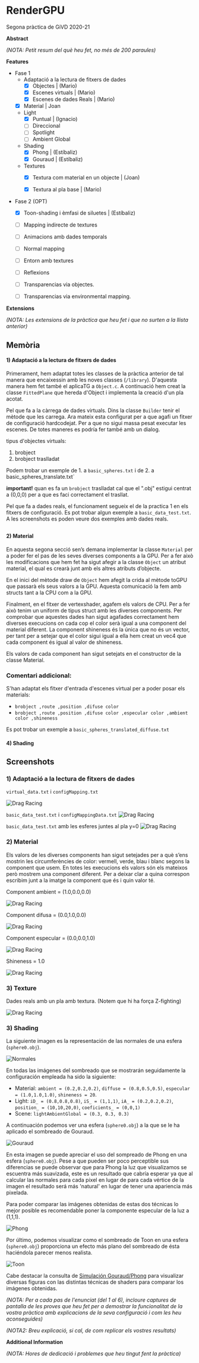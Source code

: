 # RenderGPU
Segona pràctica de GiVD 2020-21



**Abstract**

*(NOTA: Petit resum del què heu fet, no més de 200 paraules)*

**Features**



- Fase 1
    - Adaptació a la lectura de fitxers de dades
        - [x] Objectes  |  (Mario)
        - [x] Escenes virtuals  |  (Mario)
        - [x] Escenes de dades Reals | (Mario)
    -  [x] Material | Joan
    - Light
        - [x] Puntual | (Ignacio)
        - [ ] Direccional
        - [ ] Spotlight
        - [ ] Ambient Global
    - Shading
        - [x] Phong  |  (Estíbaliz)
        - [x] Gouraud  |  (Estíbaliz)
    - Textures
        - [x] Textura com material en un objecte | (Joan)
        - [x] Textura al pla base | (Mario)


- Fase 2 (OPT)
    - [x] Toon-shading i èmfasi de siluetes  |  (Estíbaliz)
    - [ ] Mapping indirecte de textures
    - [ ] Animacions amb dades temporals
    - [ ] Normal mapping
    - [ ] Entorn amb textures
    - [ ] Reflexions
    - [ ] Transparencias via objectes.
    - [ ] Transparencias via environmental mapping.


**Extensions**

*(NOTA: Les extensions de la pràctica que heu fet i que no surten a la llista anterior)*


## Memòria
#### 1) Adaptació a la lectura de fitxers de dades
Primerament, hem adaptat totes les classes de la pràctica anterior de tal manera que encaixessin amb les noves classes (`/library`). D'aquesta manera hem fet també el aplicaTG a `Object.c`. A continuació hem creat la classe `FittedPlane` que hereda d'Object i implementa la creació d'un pla acotat.

Pel que fa a la càrrega de dades virtuals. Dins la classe `Builder` tenir el mètode que les carrega. Ara mateix esta configurat per a que agafi un fitxer de configuració hardcodejat. Per a que no sigui massa pesat executar les escenes. De totes maneres es podría fer també amb un dialog.

tipus d'objectes virtuals:
1. brobject
2. brobject traslladat

Podem trobar un exemple de 1. a `basic_spheres.txt` i de 2. a  basic_spheres_translate.txt`

**important!** quan es fa un `brobject` traslladat cal que el ".obj" estigui centrat a (0,0,0) per a que es faci correctament el trasllat.

Pel que fa a dades reals, el funcionament segueix el de la practica 1 en els fitxers de configuració. Es pot trobar algun exemple a `basic_data_test.txt`. A les screenshots es poden veure dos exemples amb dades reals.

##
#### 2) Material

En aquesta segona secció sen’s demana implementar la classe `Material` per a poder fer  el pas de les seves diverses components 
a la GPU. Per a fer això les modificacions que hem fet ha sigut afegir a la classe `Object` un atribut material, el qual es crearà junt amb els altres atributs d’objecte.

En el inici del  mètode draw de `Object` hem afegit la crida al mètode toGPU que passarà els seus valors a la GPU.
Aquesta comunicació la fem amb structs tant a la CPU com a la GPU.

Finalment, en el fitxer de vertexshader, agafem els valors de CPU. Per a fer això tenim un uniform de tipus struct amb les diverses components. 
Per comprobar que aquestes dades han sigut agafades correctament hem diverses execucions on cada cop el color serà igual a una component del material diferent.
La component shineness és la única que no és un vector, per tant per a setejar que el color sigui igual a ella hem creat un vec4 que cada component és igual al valor de shineness.

Els valors de cada component han sigut setejats en el constructor de la classe Material.

### Comentari addicional:
S'han adaptat els fitxer d'entrada d'escenes virtual per a poder posar els materials:
+ `brobject ,route ,position ,difuse color`
+ `brobject ,route ,position ,difuse color ,especular color ,ambient color ,shineness`

Es pot trobar un exemple a `basic_spheres_translated_diffuse.txt`

#### 4) Shading



## Screenshots
### 1) Adaptació a la lectura de fitxers de dades
`virtual_data.txt` i `configMapping.txt`

![Drag Racing](./resources/screenshots/virtualdata.png)

`basic_data_test.txt` i `configMappingData.txt`
![Drag Racing](./resources/screenshots/realdata1.png)

`basic_data_test.txt` amb les esferes juntes al pla y=0
![Drag Racing](./resources/screenshots/realdata2.png)

### 2) Material

Els valors de les diverses components han sigut setejades per a què s’ens mostrin les circumferències de color: vermell, verde, blau i blanc segons la component que usem.
En totes les execucions els valors són els mateixos però mostrem una component diferent. Per a deixar clar a quina correspon escribim junt a la imatge la component que és i quin valor té.

Component ambient = (1.0,0.0,0.0)

![Drag Racing](./resources/screenshots/ambient.png)


Component difusa = (0.0,1.0,0.0)

![Drag Racing](./resources/screenshots/difusa.png)


Component especular = (0.0,0.0,1.0)

![Drag Racing](./resources/screenshots/especular.png)


Shineness = 1.0

![Drag Racing](./resources/screenshots/shineness.png)


### 3) Texture

Dades reals amb un pla amb textura. (Notem que hi ha força Z-fighting)

![Drag Racing](./resources/screenshots/fitted_plane_texture.png)

### 3) Shading

La siguiente imagen es la representación de las normales de una esfera (`sphere0.obj`).

![Normales](./resources/screenshots/normals.PNG)

En todas las imágenes del sombreado que se mostrarán seguidamente la configuración empleada ha sido la siguiente:
- Material: `ambient = (0.2,0.2,0.2)`, `diffuse = (0.8,0.5,0.5)`, `especular = (1.0,1.0,1.0)`, `shineness = 20`.
- Light: `iD_ = (0.8,0.8,0.8)`, `iS_ = (1,1,1)`, `iA_ = (0.2,0.2,0.2)`, `position_ = (10,10,20,0)`, `coeficients_ = (0,0,1)`
- Scene: `lightAmbientGlobal = (0.3, 0.3, 0.3)`

A continuación podemos ver una esfera (`sphere0.obj`) a la que se le ha aplicado el sombreado de Gouraud.

![Gouraud](./resources/screenshots/gouraud_ejemplo.PNG)

En esta imagen se puede apreciar el uso del sompreado de Phong en una esfera (`sphere0.obj`). Pese a que pueden ser poco perceptible sus diferencias
se puede observar que para Phong la luz que visualizamos se escuentra más suavizada, este es un resultado que cabría esperar ya que al calcular las normales para cada pixel en lugar de para cada vértice de la imagen el resultado será más 'natural' en lugar de tener una apariencia más pixelada.

Para poder comparar las imágenes obtenidas de estas dos técnicas lo mejor posible es recomendable poner la componente especular de la luz a (1,1,1).

![Phong](./resources/screenshots/phong_ejemplo.PNG)

Por último, podemos visualizar como el sombreado de Toon en una esfera (`sphere0.obj`) proporciona un efecto más plano del sombreado de ésta haciéndola parecer menos realista.

![Toon](./resources/screenshots/toon_ejemplo.PNG)

Cabe destacar la consulta de [Simulación Gouraud/Phong](https://rabbid76.github.io/graphics-snippets/html/stackoverflow/gouraud_phong.html) para visualizar diversas figuras con las distintas técnicas de shaders para comparar los imágenes obtenidas.

*(NOTA: Per a cada pas de l'enunciat (del 1 al 6), incloure captures de pantalla de les proves que heu fet per a demostrar la funcionalitat de la vostra pràctica amb explicacions de la seva configuració i com les heu aconseguides)*

*(NOTA2: Breu explicació, si cal, de com replicar els vostres resultats)*

**Additional Information**

*(NOTA: Hores de dedicació i problemes que heu tingut fent la pràctica)*
